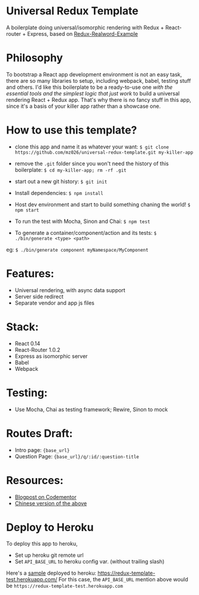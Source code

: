 # Universal Redux Template
A boilerplate doing universal/isomorphic rendering with Redux + React-router + Express, based on [Redux-Realword-Example](https://github.com/rackt/redux/tree/master/examples/real-world)

# Philosophy

To bootstrap a React app development environment is not an easy task, there are so many libraries to setup, including webpack, babel, testing stuff and others. I'd like this boilerplate to be a ready-to-use one *with the essential tools and the simplest logic that just work* to build a universal rendering React + Redux app. That's why there is no fancy stuff in this app, since it's a basis of your killer app rather than a showcase one.

# How to use this template?

- clone this app and name it as whatever your want:
`$ git clone https://github.com/mz026/universal-redux-template.git my-killer-app`

- remove the `.git` folder since you won't need the history of this boilerplate:
`$ cd my-killer-app; rm -rf .git`

- start out a new git history:
`$ git init`

- Install dependencies:
`$ npm install`

- Host dev environment and start to build something chaning the world!
`$ npm start`

- To run the test with Mocha, Sinon and Chai:
`$ npm test`

- To generate a container/component/action and its tests:
`$ ./bin/generate <type> <path>`

eg: `$ ./bin/generate component myNamespace/MyComponent`

# Features:
- Universal rendering, with async data support
- Server side redirect
- Separate vendor and app js files

# Stack:
- React 0.14
- React-Router 1.0.2
- Express as isomorphic server
- Babel
- Webpack

# Testing:
- Use Mocha, Chai as testing framework; Rewire, Sinon to mock

# Routes Draft:
- Intro page: `{base_url}`
- Question Page: `{base_url}/q/:id/:question-title`

# Resources:
- [Blogpost on Codementor](https://www.codementor.io/reactjs/tutorial/redux-server-rendering-react-router-universal-web-app)
- [Chinese version of the above](http://mz026.logdown.com/posts/308147-hello-redux-2-3-server-rendering)

# Deploy to Heroku

To deploy this app to heroku,

- Set up heroku git remote url
- Set `API_BASE_URL` to heroku config var. (without trailing slash)

Here's a [sample](https://redux-template-test.herokuapp.com/) deployed to heroku: https://redux-template-test.herokuapp.com/
For this case, the `API_BASE_URL` mention above would be `https://redux-template-test.herokuapp.com`
